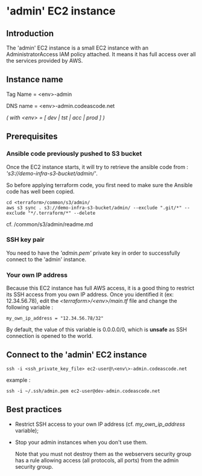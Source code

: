 # 'admin' EC2 instance


## Introduction
The 'admin' EC2 instance is a small EC2 instance with an AdministratorAccess IAM policy attached. It means it has full access over all the services provided by AWS.


## Instance name
Tag Name = \<env\>-admin

DNS name = \<env\>-admin.codeascode.net

*( with \<env\> = [ dev | tst | acc | prod ] )*


## Prerequisites

### Ansible code previously pushed to S3 bucket
Once the EC2 instance starts, it will try to retrieve the ansible code from : *'s3://demo-infra-s3-bucket/admin/'*.

So before applying terraform code, you first need to make sure the Ansible code has well been copied.

    cd <terraform>/common/s3/admin/
    aws s3 sync . s3://demo-infra-s3-bucket/admin/ --exclude ".git/*" --exclude "*/.terraform/*" --delete
cf.  <terraform>/common/s3/admin/readme.md

### SSH key pair
You need to have the *'admin.pem'* private key in order to successfully connect to the 'admin' instance. 

### Your own IP address
Because this EC2 instance has full AWS access, it is a good thing to restrict its SSH access from you own IP address.
Once you identified it (ex: 12.34.56.78), edit the *\<terraform\>/\<env\>/main.tf* file and change the following variable :

    my_own_ip_address = "12.34.56.78/32"

By default, the value of this variable is 0.0.0.0/0, which is **unsafe** as SSH connection is opened to the world. 


## Connect to the 'admin' EC2 instance

    ssh -i <ssh_private_key_file> ec2-user@\<env\>-admin.codeascode.net
 example :

    ssh -i ~/.ssh/admin.pem ec2-user@dev-admin.codeascode.net


## Best practices

* Restrict SSH access to your own IP address (cf. *my_own_ip_address* variable);
* Stop your admin instances when you don't use them.

  Note that you must not destroy them as the webservers security group has a rule allowing access (all protocols, all ports) from the admin security group.

